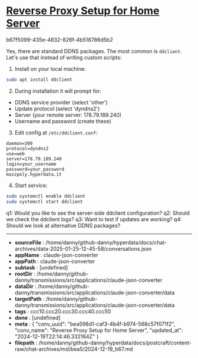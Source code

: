 # [Reverse Proxy Setup for Home Server](https://claude.ai/chat/bea598d1-caf3-4b4f-b974-568c57f071f2)

b67f5099-435e-4832-826f-4b518786d5b2

 Yes, there are standard DDNS packages. The most common is `ddclient`. Let's use that instead of writing custom scripts:

1. Install on your local machine:
```bash
sudo apt install ddclient
```

2. During installation it will prompt for:
- DDNS service provider (select 'other')
- Update protocol (select 'dyndns2')
- Server (your remote server: 178.79.189.240)
- Username and password (create these)

3. Edit config at `/etc/ddclient.conf`:
```
daemon=300
protocol=dyndns2
use=web
server=178.79.189.240
login=your_username
password=your_password
mozzpoly.hyperdata.it
```

4. Start service:
```bash
sudo systemctl enable ddclient
sudo systemctl start ddclient
```

q1: Would you like to see the server-side ddclient configuration?
q2: Should we check the ddclient logs?
q3: Want to test if updates are working?
q4: Should we look at alternative DDNS packages?

---

* **sourceFile** : /home/danny/github-danny/hyperdata/docs/chat-archives/data-2025-01-25-12-45-58/conversations.json
* **appName** : claude-json-converter
* **appPath** : claude-json-converter
* **subtask** : [undefined]
* **rootDir** : /home/danny/github-danny/transmissions/src/applications/claude-json-converter
* **dataDir** : /home/danny/github-danny/transmissions/src/applications/claude-json-converter/data
* **targetPath** : /home/danny/github-danny/transmissions/src/applications/claude-json-converter/data
* **tags** : ccc10.ccc20.ccc30.ccc40.ccc50
* **done** : [undefined]
* **meta** : {
  "conv_uuid": "bea598d1-caf3-4b4f-b974-568c57f071f2",
  "conv_name": "Reverse Proxy Setup for Home Server",
  "updated_at": "2024-12-19T22:14:46.332164Z"
}
* **filepath** : /home/danny/github-danny/hyperdata/docs/postcraft/content-raw/chat-archives/md/bea5/2024-12-19_b67.md